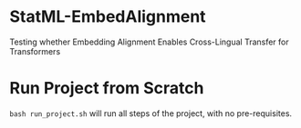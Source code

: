 # StatML-EmbedAlignment
Testing whether Embedding Alignment Enables Cross-Lingual Transfer for Transformers

# Run Project from Scratch
`bash run_project.sh` will run all steps of the project, with no pre-requisites.

